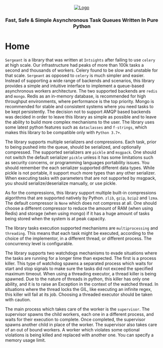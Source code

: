 <p align="center">
    <a href="https://github.com/intsights/sergeant">
        <img src="https://raw.githubusercontent.com/intsights/sergeant/master/images/logo.png" alt="Logo">
    </a>
    <h3 align="center">
        Fast, Safe & Simple Asynchronous Task Queues Written In Pure Python
    </h3>
</p>


# Home
`Sergeant` is a library that was written at `Intsights` after failing to use `celery` at high scale. Our infrastructure had peaks of more than 100k tasks a second and thousands of workers. Celery found to be slow and unstable for that scale. `Sergeant` as opposed to `celery` is much simpler and easier. Instead of supporting a wide range of backends and scenarios, this library provides a simple and intuitive interface to implement a queue-based asynchronous workers architecture. The two supported backends are `redis` and `mongo`. Redis as an in-memory database, is recommended for high throughput environments, where performance is the top priority. Mongo is recommended for stable and consistent systems where you need tasks to be kept persistently. The decision not to support AMQP based backends was decided in order to leave this library as simple as possible and to leave the ability to build more complex mechanisms to the user. The library uses some latest python features such as `dataclasses` and `f-strings`, which makes this library to be compatible only with `Python 3.7+`.

The library supports multiple serializers and compressions. Each task, prior to being pushed into the queue, should be serialized, and optionally compressed. The supported serializers are `pickle` and `msgpack`. One should not switch the default serializer `pickle` unless it has some limitations such as security concerns, or programming languages portability issues. You should remember the each serializer supported different data types. While pickle is not portable, it support much more types than any other serializer. When executing tasks with parameters that are not supported by msgpack, you should serialize/deserialize manually, or use pickle.

As for the compressions, this library support multiple built-in compressions algorithms that are supported natively by Python. `zlib`, `gzip`, `bzip2` and `lzma`. The default compressor is `None` which does not compress at all. One should choose a different compressor to reduce the amount of RAM (when using Redis) and storage (when using mongo) if it has a huge amount of tasks being stored when the system is at peak capacity.

The library tasks execution supported mechanisms are `multiprocessing` and `threading`. This means that each task might be executed, according to the choice of the implementor, in a different thread, or different process. The concurrency level is configurable.

The library supports two watchdogs mechanisms to evade situations where the tasks are running for a longer time than expected. The first is a process killer. This type of watchdog spawns a separated process which waits for start and stop signals to make sure the tasks did not exceed the specified maximum timeout. When using a threading executor, a thread killer is being spawned. Due to the nature of threads in python, this killer has only one ability, and it is to raise an Exception in the context of the watched thread. In situations where the thread locks the GIL, like executing an infinite regex, this killer will fail at its job. Choosing a threaded executor should be taken with caution.

The main process which takes care of the worker is the `supervisor`. The supervisor spawns the child workers, each one in a different process, and waits for their execution to complete. Once completed, the supervisor spawns another child in place of the worker. The supervisor also takes care of an out of bound workers. A worker which violates some optional violations is being killed and replaced with another one. You can specify a memory usage limit.
